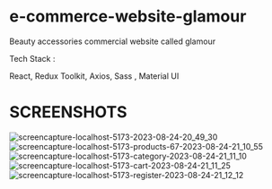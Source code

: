 # e-commerce-website-glamour
Beauty accessories commercial website called glamour 

Tech Stack :

React, Redux Toolkit, Axios, Sass , Material UI

# SCREENSHOTS

![screencapture-localhost-5173-2023-08-24-20_49_30](https://github.com/korayctn/e-commerce-website-glamour/assets/80277336/7c3b58da-148c-4243-817b-0456d72a8314)
![screencapture-localhost-5173-products-67-2023-08-24-21_10_55](https://github.com/korayctn/e-commerce-website-glamour/assets/80277336/4b55fa1d-67f3-4647-b702-681968ade17f)
![screencapture-localhost-5173-category-2023-08-24-21_11_10](https://github.com/korayctn/e-commerce-website-glamour/assets/80277336/d0747422-8d58-41f1-ada2-2a31c6df339d)
![screencapture-localhost-5173-cart-2023-08-24-21_11_25](https://github.com/korayctn/e-commerce-website-glamour/assets/80277336/309c5a7c-a21b-49ac-959e-725351e4ee80)
![screencapture-localhost-5173-register-2023-08-24-21_12_12](https://github.com/korayctn/e-commerce-website-glamour/assets/80277336/d4b514b8-7b23-4cb3-8b51-79a9bded0c11)

